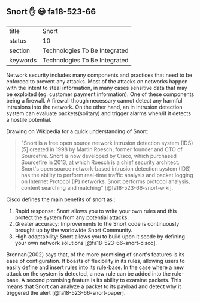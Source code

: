 ## Snort :hand: :smiley: fa18-523-66


|          |                               |
| -------- | ----------------------------- |
| title    | Snort                         | 
| status   | 10                            |
| section  | Technologies To Be Integrated |
| keywords | Technologies To Be Integrated |


Network security includes many components and practices that need to be enforced to prevent any attacks. Most of the attacks on networks
happen with the intent to steal information, in many cases sensitive data that may be exploited (eg. customer payment information). 
One of these components being a firewall. A firewall though necessary cannot detect any harmful intrusions into the network. On the 
other hand, an in intrusion detection system can evaluate packets(solitary) and trigger alarms when/if it detects a hostile potential.

Drawing on Wikipedia for a quick understanding of Snort:
> "Snort is a free open source network intrusion detection system (IDS)[5] created in 1998 by Martin Roesch, former founder and CTO of 
Sourcefire. Snort is now developed by Cisco, which purchased Sourcefire in 2013, at which Roesch is a chief security architect. Snort's 
open source network-based intrusion detection system (IDS) has the ability to perform real-time traffic analysis and packet logging on
Internet Protocol (IP) networks. Snort performs protocol analysis, content searching and matching" [@fa18-523-66-snort-wiki].

Cisco defines the main benefits of snort as :
1. Rapid response: Snort allows you to write your own rules and this protect the system from any potential attacks.
2. Greater accuracy: Improvements to the Snort code is continuously brought up by the worldwide Snort Community.
3. High adaptability: Snort allows you to build upon it scode by defining your own network solutions [@fa18-523-66-snort-cisco].

Brennan(2002) says that, of the more promising of snort's features is its ease of configuration. It boasts of flexibility in its rules,
allowing users to easily define and insert rules into its rule-base. In the case where a new attack on the system is detected, a new rule
can be added into the rule-base. A second promising feature is its ability to examine packets. This means that Snort can analyze a packet 
to its payload and detect why it triggered the alert [@fa18-523-66-snort-paper].
